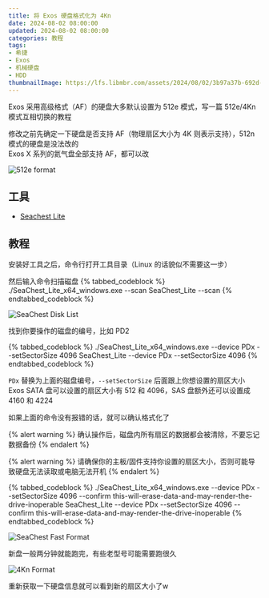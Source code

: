 ```yaml
---
title: 将 Exos 硬盘格式化为 4Kn
date: 2024-08-02 08:00:00
updated: 2024-08-02 08:00:00
categories: 教程
tags:
- 希捷
- Exos
- 机械硬盘
- HDD
thumbnailImage: https://lfs.libmbr.com/assets/2024/08/02/3b97a37b-692d-4a33-9fbc-1c4f8300578f.webp
---
```

Exos 采用高级格式（AF）的硬盘大多默认设置为 512e 模式，写一篇 512e/4Kn 模式互相切换的教程  
<!-- more -->

修改之前先确定一下硬盘是否支持 AF（物理扇区大小为 4K 则表示支持），512n 模式的硬盘是没法改的  
Exos X 系列的氦气盘全部支持 AF，都可以改  

![512e format](https://lfs.libmbr.com/assets/2024/08/02/85059b01-0ae4-4d68-a536-3a954637b3f4.webp)

## 工具
- [Seachest Lite](https://www.seagate.com/cn/zh/support/software/seachest/)

## 教程
安装好工具之后，命令行打开工具目录（Linux 的话貌似不需要这一步）  

然后输入命令扫描磁盘
{% tabbed_codeblock %}
    <!-- tab Windows -->
        ./SeaChest_Lite_x64_windows.exe --scan
    <!-- endtab -->
    <!-- tab Linux -->
        SeaChest_Lite --scan
    <!-- endtab -->
{% endtabbed_codeblock %}

![SeaChest Disk List](https://lfs.libmbr.com/assets/2024/08/02/ccd2d193-a6fc-42f6-9c84-76bae7b75aa9.webp)

找到你要操作的磁盘的编号，比如 PD2

{% tabbed_codeblock %}
    <!-- tab Windows -->
        ./SeaChest_Lite_x64_windows.exe --device PDx --setSectorSize 4096
    <!-- endtab -->
    <!-- tab Linux -->
        SeaChest_Lite --device PDx --setSectorSize 4096
    <!-- endtab -->
{% endtabbed_codeblock %}

``PDx`` 替换为上面的磁盘编号，``--setSectorSize`` 后面跟上你想设置的扇区大小  
Exos SATA 盘可以设置的扇区大小有 512 和 4096，SAS 盘额外还可以设置成 4160 和 4224  

如果上面的命令没有报错的话，就可以确认格式化了  

{% alert warning %}
确认操作后，磁盘内所有扇区的数据都会被清除，不要忘记数据备份
{% endalert %}

{% alert warning %}
请确保你的主板/固件支持你设置的扇区大小，否则可能导致硬盘无法读取或电脑无法开机
{% endalert %}

{% tabbed_codeblock %}
    <!-- tab Windows -->
        ./SeaChest_Lite_x64_windows.exe --device PDx --setSectorSize 4096 --confirm this-will-erase-data-and-may-render-the-drive-inoperable
    <!-- endtab -->
    <!-- tab Linux -->
        SeaChest_Lite --device PDx --setSectorSize 4096 --confirm this-will-erase-data-and-may-render-the-drive-inoperable
    <!-- endtab -->
{% endtabbed_codeblock %}

![SeaChest Fast Format](https://lfs.libmbr.com/assets/2024/08/02/e0119ffe-5942-4cf9-aa35-d1f0f9ebe9ea.webp)

新盘一般两分钟就能跑完，有些老型号可能需要跑很久  

![4Kn Format](https://lfs.libmbr.com/assets/2024/08/02/d4fc8077-12ba-4102-a9d3-b015ba518949.webp)

重新获取一下硬盘信息就可以看到新的扇区大小了w

